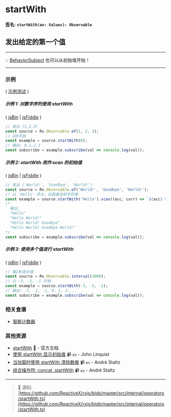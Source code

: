 # startWith

#### 签名: `startWith(an: Values): Observable`

## 发出给定的第一个值

---

:bulb: [BehaviorSubject](https://github.com/Reactive-Extensions/RxJS/blob/master/doc/api/subjects/behaviorsubject.md) 也可以从初始值开始！

---

### 示例

( [示例测试](https://github.com/btroncone/learn-rxjs/blob/master/operators/specs/combination/startwith-spec.ts) )

##### 示例 1: 对数字序列使用 startWith

( [jsBin](http://jsbin.com/lezuravizu/1/edit?js,console) |
[jsFiddle](https://jsfiddle.net/btroncone/e8dn3ggp/) )

```js
// 发出 (1,2,3)
const source = Rx.Observable.of(1, 2, 3);
// 从0开始
const example = source.startWith(0);
// 输出: 0,1,2,3
const subscribe = example.subscribe(val => console.log(val));
```

##### 示例 2: startWith 用作 scan 的初始值

( [jsBin](http://jsbin.com/gemevuzoha/1/edit?js,console) |
[jsFiddle](https://jsfiddle.net/btroncone/54r3g83e/) )

```js
// 发出 ('World!', 'Goodbye', 'World!')
const source = Rx.Observable.of('World!', 'Goodbye', 'World!');
// 以 'Hello' 开头，后面接当前字符串
const example = source.startWith('Hello').scan((acc, curr) => `${acc} ${curr}`);
/*
  输出:
  "Hello"
  "Hello World!"
  "Hello World! Goodbye"
  "Hello World! Goodbye World!"
*/
const subscribe = example.subscribe(val => console.log(val));
```

##### 示例 3: 使用多个值进行 startWith 

( [jsBin](http://jsbin.com/cumupemuxa/1/edit?js,console) |
[jsFiddle](https://jsfiddle.net/btroncone/ckcyj3ms/) )

```js
// 每1秒发出值
const source = Rx.Observable.interval(1000);
// 以 -3, -2, -1 开始
const example = source.startWith(-3, -2, -1);
// 输出: -3, -2, -1, 0, 1, 2....
const subscribe = example.subscribe(val => console.log(val));
```

### 相关食谱

* [智能计数器](../../recipes/smartcounter.md)

### 其他资源

* [startWith](http://cn.rx.js.org/class/es6/Observable.js~Observable.html#instance-method-startWith) :newspaper: - 官方文档
* [使用 startWith 显示初始值](https://egghead.io/lessons/rxjs-displaying-initial-data-with-startwith?course=step-by-step-async-javascript-with-rxjs) :video_camera: :dollar: - John Linquist
* [当加载时使用 startWith 清除数据](https://egghead.io/lessons/rxjs-reactive-programming-clear-data-while-loading-with-rxjs-startwith?course=introduction-to-reactive-programming) :video_camera: :dollar: - André Staltz
* [组合操作符: concat, startWith](https://egghead.io/lessons/rxjs-combination-operators-concat-startwith?course=rxjs-beyond-the-basics-operators-in-depth) :video_camera: :dollar: - André Staltz

---
> :file_folder: 源码:  [https://github.com/ReactiveX/rxjs/blob/master/src/internal/operators/startWith.ts](https://github.com/ReactiveX/rxjs/blob/master/src/internal/operators/startWith.ts)
